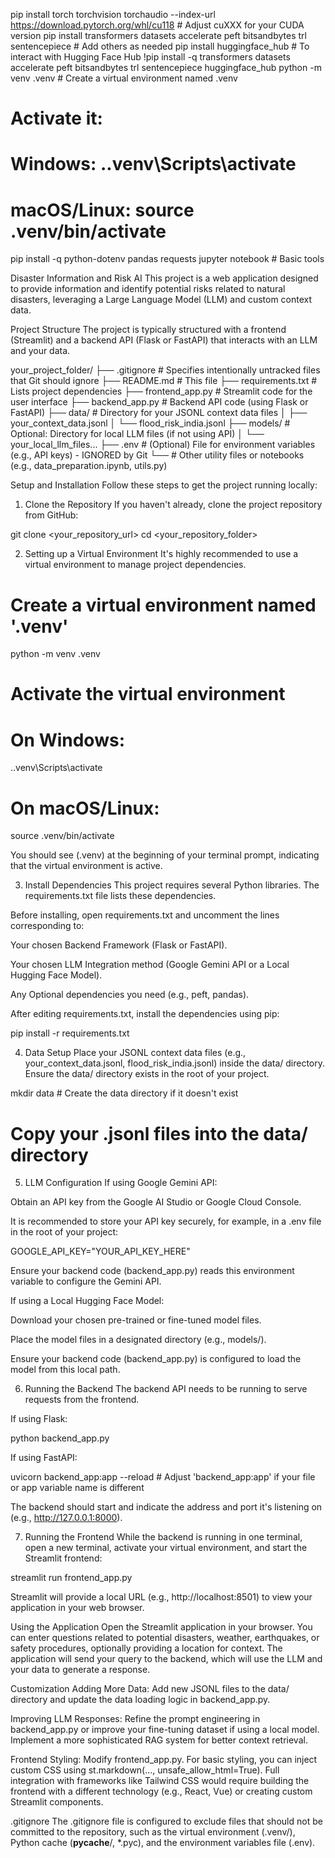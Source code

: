 pip install torch torchvision torchaudio --index-url https://download.pytorch.org/whl/cu118 # Adjust cuXXX for your CUDA version
pip install transformers datasets accelerate peft bitsandbytes trl sentencepiece # Add others as needed
pip install huggingface_hub # To interact with Hugging Face Hub
!pip install -q transformers datasets accelerate peft bitsandbytes trl sentencepiece huggingface_hub
python -m venv .venv  # Create a virtual environment named .venv
# Activate it:
# Windows: .\.venv\Scripts\activate
# macOS/Linux: source .venv/bin/activate
pip install -q python-dotenv pandas requests jupyter notebook # Basic tools

Disaster Information and Risk AI
This project is a web application designed to provide information and identify potential risks related to natural disasters, leveraging a Large Language Model (LLM) and custom context data.

Project Structure
The project is typically structured with a frontend (Streamlit) and a backend API (Flask or FastAPI) that interacts with an LLM and your data.

your_project_folder/
  ├── .gitignore          # Specifies intentionally untracked files that Git should ignore
  ├── README.md           # This file
  ├── requirements.txt    # Lists project dependencies
  ├── frontend_app.py     # Streamlit code for the user interface
  ├── backend_app.py      # Backend API code (using Flask or FastAPI)
  ├── data/               # Directory for your JSONL context data files
  │   ├── your_context_data.jsonl
  │   └── flood_risk_india.jsonl
  ├── models/             # Optional: Directory for local LLM files (if not using API)
  │   └── your_local_llm_files...
  ├── .env                # (Optional) File for environment variables (e.g., API keys) - IGNORED by Git
  └── # Other utility files or notebooks (e.g., data_preparation.ipynb, utils.py)

Setup and Installation
Follow these steps to get the project running locally:

1. Clone the Repository
If you haven't already, clone the project repository from GitHub:

git clone <your_repository_url>
cd <your_repository_folder>

2. Setting up a Virtual Environment
It's highly recommended to use a virtual environment to manage project dependencies.

# Create a virtual environment named '.venv'
python -m venv .venv

# Activate the virtual environment
# On Windows:
.\.venv\Scripts\activate
# On macOS/Linux:
source .venv/bin/activate

You should see (.venv) at the beginning of your terminal prompt, indicating that the virtual environment is active.

3. Install Dependencies
This project requires several Python libraries. The requirements.txt file lists these dependencies.

Before installing, open requirements.txt and uncomment the lines corresponding to:

Your chosen Backend Framework (Flask or FastAPI).

Your chosen LLM Integration method (Google Gemini API or a Local Hugging Face Model).

Any Optional dependencies you need (e.g., peft, pandas).

After editing requirements.txt, install the dependencies using pip:

pip install -r requirements.txt

4. Data Setup
Place your JSONL context data files (e.g., your_context_data.jsonl, flood_risk_india.jsonl) inside the data/ directory. Ensure the data/ directory exists in the root of your project.

mkdir data # Create the data directory if it doesn't exist
# Copy your .jsonl files into the data/ directory

5. LLM Configuration
If using Google Gemini API:

Obtain an API key from the Google AI Studio or Google Cloud Console.

It is recommended to store your API key securely, for example, in a .env file in the root of your project:

GOOGLE_API_KEY="YOUR_API_KEY_HERE"

Ensure your backend code (backend_app.py) reads this environment variable to configure the Gemini API.

If using a Local Hugging Face Model:

Download your chosen pre-trained or fine-tuned model files.

Place the model files in a designated directory (e.g., models/).

Ensure your backend code (backend_app.py) is configured to load the model from this local path.

6. Running the Backend
The backend API needs to be running to serve requests from the frontend.

If using Flask:

python backend_app.py

If using FastAPI:

uvicorn backend_app:app --reload  # Adjust 'backend_app:app' if your file or app variable name is different

The backend should start and indicate the address and port it's listening on (e.g., http://127.0.0.1:8000).

7. Running the Frontend
While the backend is running in one terminal, open a new terminal, activate your virtual environment, and start the Streamlit frontend:

streamlit run frontend_app.py

Streamlit will provide a local URL (e.g., http://localhost:8501) to view your application in your web browser.

Using the Application
Open the Streamlit application in your browser. You can enter questions related to potential disasters, weather, earthquakes, or safety procedures, optionally providing a location for context. The application will send your query to the backend, which will use the LLM and your data to generate a response.

Customization
Adding More Data: Add new JSONL files to the data/ directory and update the data loading logic in backend_app.py.

Improving LLM Responses: Refine the prompt engineering in backend_app.py or improve your fine-tuning dataset if using a local model. Implement a more sophisticated RAG system for better context retrieval.

Frontend Styling: Modify frontend_app.py. For basic styling, you can inject custom CSS using st.markdown(..., unsafe_allow_html=True). Full integration with frameworks like Tailwind CSS would require building the frontend with a different technology (e.g., React, Vue) or creating custom Streamlit components.

.gitignore
The .gitignore file is configured to exclude files that should not be committed to the repository, such as the virtual environment (.venv/), Python cache (__pycache__/, *.pyc), and the environment variables file (.env).
